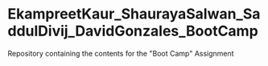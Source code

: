 # EkampreetKaur_ShaurayaSalwan_SaddulDivij_DavidGonzales_BootCamp
 Repository containing the contents for the "Boot Camp" Assignment
